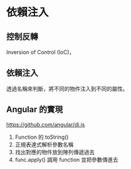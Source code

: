 # 依賴注入

## 控制反轉

Inversion of Control (IoC)，


## 依賴注入

透過名稱來判斷，將不同的物件注入到不同的屬性。

## Angular 的實現

https://github.com/angular/di.js

1. Function 的 toString()
2. 正規表達式解析參數名稱
3. 找出對應的物件放到陣列傳遞過去
4. func.apply() 調用 function 並把參數傳進去